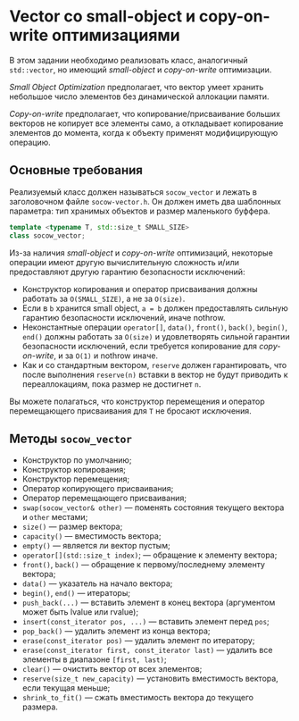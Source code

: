 # Vector со small-object и copy-on-write оптимизациями

В этом задании необходимо реализовать класс, аналогичный `std::vector`, но имеющий *small-object* и *copy-on-write* оптимизации.

*Small Object Optimization* предполагает, что вектор умеет хранить небольшое число элементов без динамической аллокации памяти.

*Copy-on-write* предполагает, что копирование/присваивание больших векторов не копирует все элементы само, а откладывает копирование элементов до момента, когда к объекту применят модифицирующую операцию.

## Основные требования

Реализуемый класс должен называться `socow_vector` и лежать в заголовочном файле `socow-vector.h`. Он должен иметь два шаблонных параметра: тип хранимых объектов и размер маленького буффера.

```cpp
template <typename T, std::size_t SMALL_SIZE>
class socow_vector;
```

Из-за наличия *small-object* и *copy-on-write* оптимизаций, некоторые операции имеют другую вычислительную сложность и/или предоставляют другую гарантию безопасности исключений:

- Конструктор копирования и оператор присваивания должны работать за `O(SMALL_SIZE)`, а не за `O(size)`.
- Если в `b` хранится small object, `a = b` должен предоставлять сильную гарантию безопасности исключений, иначе nothrow.
- Неконстантные операции `operator[]`, `data()`, `front()`, `back()`, `begin()`, `end()` должны работать за `O(size)` и удовлетворять сильной гарантии безопасности исключений, если требуется копирование для *copy-on-write*, и за `O(1)` и nothrow иначе.
- Как и со стандартным вектором, `reserve` должен гарантировать, что после выполнения `reserve(n)` вставки в вектор не будут приводить к переаллокациям, пока размер не достигнет `n`.

Вы можете полагаться, что конструктор перемещения и оператор перемещающего присваивания для `T` не бросают исключения.

## Методы `socow_vector`

- Конструктор по умолчанию;
- Конструктор копирования;
- Конструктор перемещения;
- Оператор копирующего присваивания;
- Оператор перемещающего присваивания;
- `swap(socow_vector& other)` &mdash; поменять состояния текущего вектора и `other` местами;
- `size()` &mdash; размер вектора;
- `capacity()` &mdash; вместимость вектора;
- `empty()` &mdash; является ли вектор пустым;
- `operator[](std::size_t index)`; &mdash; обращение к элементу вектора;
- `front()`, `back()` &mdash; обращение к первому/последнему элементу вектора;
- `data()` &mdash; указатель на начало вектора;
- `begin()`, `end()` &mdash; итераторы;
- `push_back(...)` &mdash; вставить элемент в конец вектора (аргументом может быть lvalue или rvalue);
- `insert(const_iterator pos, ...)` &mdash; вставить элемент перед `pos`;
- `pop_back()` &mdash; удалить элемент из конца вектора;
- `erase(const_iterator pos)` &mdash; удалить элемент по итератору;
- `erase(const_iterator first, const_iterator last)` &mdash; удалить все элементы в диапазоне `[first, last)`;
- `clear()` &mdash; очистить вектор от всех элементов;
- `reserve(size_t new_capacity)` &mdash; установить вместимость вектора, если текущая меньше;
- `shrink_to_fit()` &mdash; сжать вместимость вектора до текущего размера.
